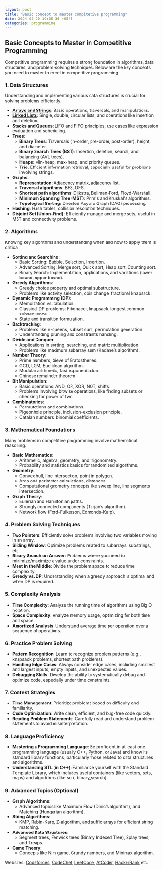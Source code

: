 ```yaml
---
layout: post
title: "Basic concept to master compitetive programming"
date: 2024-08-20 19:35:36 +0545
categories: programming
---
```


## Basic Concepts to Master in Competitive Programming

Competitive programming requires a strong foundation in algorithms, data structures, and problem-solving techniques. Below are the key concepts you need to master to excel in competitive programming.

### 1. Data Structures

Understanding and implementing various data structures is crucial for solving problems efficiently.

- [**Arrays and Strings**](./2024-08-20-array-and-strings.md): Basic operations, traversals, and manipulations.
- [**Linked Lists**](./2024-08-20-linked-list.md): Single, double, circular lists, and operations like insertion and deletion.
- **Stacks and Queues**: LIFO and FIFO principles, use cases like expression evaluation and scheduling.
- **Trees**:
  - **Binary Trees**: Traversals (in-order, pre-order, post-order), height, and diameter.
  - **Binary Search Trees (BST)**: Insertion, deletion, search, and balancing (AVL trees).
  - **Heaps**: Min-heap, max-heap, and priority queues.
  - **Trie**: Efficient information retrieval, especially useful for problems involving strings.
- **Graphs**:
  - **Representation**: Adjacency matrix, adjacency list.
  - **Traversal algorithms**: BFS, DFS.
  - **Shortest path algorithms**: Dijkstra, Bellman-Ford, Floyd-Warshall.
  - **Minimum Spanning Tree (MST)**: Prim's and Kruskal's algorithms.
  - **Topological Sorting**: Directed Acyclic Graph (DAG) processing.
- **Hashing**: Hash tables, collision resolution techniques.
- **Disjoint Set (Union-Find)**: Efficiently manage and merge sets, useful in MST and connectivity problems.

### 2. Algorithms

Knowing key algorithms and understanding when and how to apply them is critical.

- **Sorting and Searching**:
  - Basic Sorting: Bubble, Selection, Insertion.
  - Advanced Sorting: Merge sort, Quick sort, Heap sort, Counting sort.
  - Binary Search: Implementation, applications, and variations (lower bound, upper bound).
- **Greedy Algorithms**:
  - Greedy choice property and optimal substructure.
  - Problems like activity selection, coin change, fractional knapsack.
- **Dynamic Programming (DP)**:
  - Memoization vs. tabulation.
  - Classical DP problems: Fibonacci, knapsack, longest common subsequence.
  - State and transition formulation.
- **Backtracking**:
  - Problems like n-queens, subset sum, permutation generation.
  - Understanding pruning and constraints handling.
- **Divide and Conquer**:
  - Applications in sorting, searching, and matrix multiplication.
  - Problems like maximum subarray sum (Kadane’s algorithm).
- **Number Theory**:
  - Prime numbers, Sieve of Eratosthenes.
  - GCD, LCM, Euclidean algorithm.
  - Modular arithmetic, fast exponentiation.
  - Chinese remainder theorem.
- **Bit Manipulation**:
  - Basic operations: AND, OR, XOR, NOT, shifts.
  - Problems involving bitwise operations, like finding subsets or checking for power of two.
- **Combinatorics**:
  - Permutations and combinations.
  - Pigeonhole principle, inclusion-exclusion principle.
  - Catalan numbers, binomial coefficients.

### 3. Mathematical Foundations

Many problems in competitive programming involve mathematical reasoning.

- **Basic Mathematics**:
  - Arithmetic, algebra, geometry, and trigonometry.
  - Probability and statistics basics for randomized algorithms.
- **Geometry**:
  - Convex hull, line intersection, point in polygon.
  - Area and perimeter calculations, distances.
  - Computational geometry concepts like sweep line, line segments intersection.
- **Graph Theory**:
  - Eulerian and Hamiltonian paths.
  - Strongly connected components (Tarjan’s algorithm).
  - Network flow (Ford-Fulkerson, Edmonds-Karp).

### 4. Problem Solving Techniques

- **Two Pointers**: Efficiently solve problems involving two variables moving in an array.
- **Sliding Window**: Optimize problems related to subarrays, substrings, etc.
- **Binary Search on Answer**: Problems where you need to minimize/maximize a value under constraints.
- **Meet in the Middle**: Divide the problem space to reduce time complexity.
- **Greedy vs. DP**: Understanding when a greedy approach is optimal and when DP is required.

### 5. Complexity Analysis

- **Time Complexity**: Analyze the running time of algorithms using Big O notation.
- **Space Complexity**: Analyze memory usage, optimizing for both time and space.
- **Amortized Analysis**: Understand average time per operation over a sequence of operations.

### 6. Practice Problem Solving

- **Pattern Recognition**: Learn to recognize problem patterns (e.g., knapsack problems, shortest path problems).
- **Handling Edge Cases**: Always consider edge cases, including smallest and largest inputs, empty inputs, and unexpected values.
- **Debugging Skills**: Develop the ability to systematically debug and optimize code, especially under time constraints.

### 7. Contest Strategies

- **Time Management**: Prioritize problems based on difficulty and familiarity.
- **Code Optimization**: Write clean, efficient, and bug-free code quickly.
- **Reading Problem Statements**: Carefully read and understand problem statements to avoid misinterpretation.

### 8. Language Proficiency

- **Mastering a Programming Language**: Be proficient in at least one programming language (usually C++, Python, or Java) and know its standard library functions, particularly those related to data structures and algorithms.
- **Understanding STL (in C++)**: Familiarize yourself with the Standard Template Library, which includes useful containers (like vectors, sets, maps) and algorithms (like sort, binary_search).

### 9. Advanced Topics (Optional)

- **Graph Algorithms**:
  - Advanced topics like Maximum Flow (Dinic’s algorithm), and Matching (Hungarian algorithm).
- **String Algorithms**:
  - KMP, Rabin-Karp, Z-algorithm, and suffix arrays for efficient string matching.
- **Advanced Data Structures**:
  - Segment trees, Fenwick trees (Binary Indexed Tree), Splay trees, and Treaps.
- **Game Theory**:
  - Concepts like Nim game, Grundy numbers, and Minimax algorithm.

Websites: [Codeforces](https://codeforces.com/), [CodeChef](https://www.codechef.com/), [LeetCode](https://leetcode.com/), [AtCoder](https://atcoder.jp/), [HackerRank](https://www.hackerrank.com/) etc.
